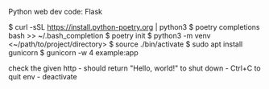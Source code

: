 Python web dev code: Flask

$ curl -sSL https://install.python-poetry.org | python3
$ poetry completions bash >> ~/.bash_completion
$ poetry init
$ python3 -m venv <~/path/to/project/directory>
$ source ./bin/activate
$ sudo apt install gunicorn
$ gunicorn -w 4 example:app

check the given http - should return "Hello, world!"
to shut down - Ctrl+C
to quit env - deactivate
